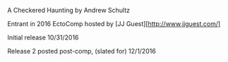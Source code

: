A Checkered Haunting by Andrew Schultz

Entrant in 2016 EctoComp hosted by [JJ Guest][http://www.jjguest.com/]

Initial release 10/31/2016

Release 2 posted post-comp, (slated for) 12/1/2016

